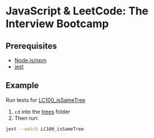 # JavaScript & LeetCode: The Interview Bootcamp


## Prerequisites
* [Node.js/npm](https://nodejs.org/en/)
* [jest](https://www.npmjs.com/package/jest)

## Example
Run tests for [LC100_isSameTree](trees/LC100_isSameTree)

1) `cd` into the [trees](trees) folder
2) Then run:
```bash
jest --watch LC100_isSameTree
```